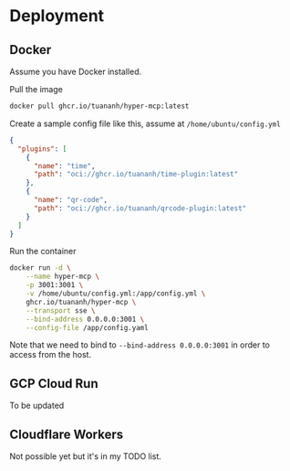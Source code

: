 Deployment
==========

## Docker

Assume you have Docker installed.

Pull the image

```sh
docker pull ghcr.io/tuananh/hyper-mcp:latest
```

Create a sample config file like this, assume at `/home/ubuntu/config.yml`

```json
{
  "plugins": [
    {
      "name": "time",
      "path": "oci://ghcr.io/tuananh/time-plugin:latest"
    },
    {
      "name": "qr-code",
      "path": "oci://ghcr.io/tuananh/qrcode-plugin:latest"
    }
  ]
}
```

Run the container

```sh
docker run -d \
    --name hyper-mcp \
    -p 3001:3001 \
    -v /home/ubuntu/config.yml:/app/config.yml \
    ghcr.io/tuananh/hyper-mcp \
    --transport sse \
    --bind-address 0.0.0.0:3001 \
    --config-file /app/config.yaml
```

Note that we need to bind to `--bind-address 0.0.0.0:3001` in order to access from the host.

## GCP Cloud Run

To be updated

## Cloudflare Workers

Not possible yet but it's in my TODO list.